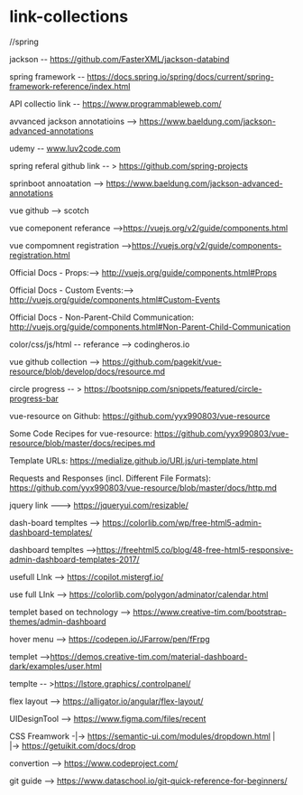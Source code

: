 # link-collections


//spring

 jackson --  https://github.com/FasterXML/jackson-databind

spring framework -- https://docs.spring.io/spring/docs/current/spring-framework-reference/index.html


API collectio link -- https://www.programmableweb.com/


avvanced jackson annotatioins --> https://www.baeldung.com/jackson-advanced-annotations


udemy -- www.luv2code.com

spring referal github link -- > https://github.com/spring-projects 


sprinboot annoatation --> https://www.baeldung.com/jackson-advanced-annotations


vue github --> scotch

vue comeponent referance -->https://vuejs.org/v2/guide/components.html


vue compomnent registration  -->https://vuejs.org/v2/guide/components-registration.html

Official Docs - Props:--> http://vuejs.org/guide/components.html#Props

Official Docs - Custom Events:--> http://vuejs.org/guide/components.html#Custom-Events

Official Docs - Non-Parent-Child Communication: http://vuejs.org/guide/components.html#Non-Parent-Child-Communication

color/css/js/html -- referance --> codingheros.io

vue github collection --> https://github.com/pagekit/vue-resource/blob/develop/docs/resource.md

circle progress -- >  https://bootsnipp.com/snippets/featured/circle-progress-bar

vue-resource on Github: https://github.com/yyx990803/vue-resource

Some Code Recipes for vue-resource: https://github.com/yyx990803/vue-resource/blob/master/docs/recipes.md

Template URLs: https://medialize.github.io/URI.js/uri-template.html

Requests and Responses (incl. Different File Formats): https://github.com/yyx990803/vue-resource/blob/master/docs/http.md




jquery link ---> https://jqueryui.com/resizable/

dash-board  templtes -->  https://colorlib.com/wp/free-html5-admin-dashboard-templates/


dashboard templtes -->https://freehtml5.co/blog/48-free-html5-responsive-admin-dashboard-templates-2017/


usefull LInk --> https://copilot.mistergf.io/

use full LInk --> https://colorlib.com/polygon/adminator/calendar.html

templet based on technology --> https://www.creative-tim.com/bootstrap-themes/admin-dashboard  

hover menu --> https://codepen.io/JFarrow/pen/fFrpg


templet -->https://demos.creative-tim.com/material-dashboard-dark/examples/user.html

templte -- >https://lstore.graphics/.controlpanel/

flex layout --> https://alligator.io/angular/flex-layout/


UIDesignTool --> https://www.figma.com/files/recent  


CSS Freamwork -|-> https://semantic-ui.com/modules/dropdown.html
               |     
               |-> https://getuikit.com/docs/drop
                
 convertion  -->   https://www.codeproject.com/              
               
 git guide   --> https://www.dataschool.io/git-quick-reference-for-beginners/ 
